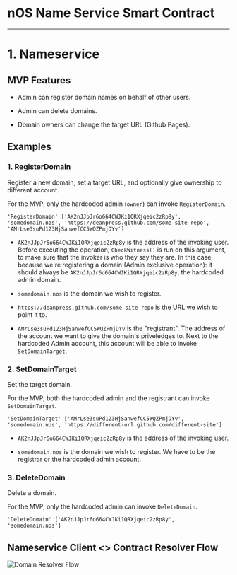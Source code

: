 # nOS Name Service Smart Contract

---

# 1. Nameservice

## MVP Features

* Admin can register domain names on behalf of other users.

* Admin can delete domains.

* Domain owners can change the target URL (Github Pages).

## Examples

### 1. RegisterDomain

Register a new domain, set a target URL, and optionally give ownership to different account.

For the MVP, only the hardcoded admin (`owner`) can invoke `RegisterDomain`.

```
'RegisterDomain' ['AK2nJJpJr6o664CWJKi1QRXjqeic2zRp8y', 'somedomain.nos', 'https://deanpress.github.com/some-site-repo', 'AMrLse3suPd123HjSanwefCC5WQZPmjDYv']
```

* `AK2nJJpJr6o664CWJKi1QRXjqeic2zRp8y` is the address of the invoking user. Before executing the operation, `CheckWitness()` is run on this argument, to make sure that the invoker is who they say they are. In this case, because we're registering a domain (Admin exclusive operation): it should always be `AK2nJJpJr6o664CWJKi1QRXjqeic2zRp8y`, the hardcoded admin domain.

* `somedomain.nos` is the domain we wish to register.

* `https://deanpress.github.com/some-site-repo` is the URL we wish to point it to.

* `AMrLse3suPd123HjSanwefCC5WQZPmjDYv` is the "registrant". The address of the account we want to give the domain's priveledges to. Next to the hardcoded Admin account, this account will be able to invoke `SetDomainTarget`.


### 2. SetDomainTarget

Set the target domain.

For the MVP, both the hardcoded admin and the registrant can invoke `SetDomainTarget`.


```
'SetDomainTarget' ['AMrLse3suPd123HjSanwefCC5WQZPmjDYv', 'somedomain.nos', 'https://different-url.github.com/different-site']
```

* `AK2nJJpJr6o664CWJKi1QRXjqeic2zRp8y` is the address of the invoking user.

* `somedomain.nos` is the domain we wish to register. We have to be the registrar or the hardcoded admin account.

### 3. DeleteDomain

Delete a domain.

For the MVP, only the hardcoded admin can invoke `DeleteDomain`.

```
'DeleteDomain' ['AK2nJJpJr6o664CWJKi1QRXjqeic2zRp8y', 'somedomain.nos']
```

## Nameservice Client <> Contract Resolver Flow

![Domain Resolver Flow](https://i.imgur.com/P9oyyAH.jpg)
